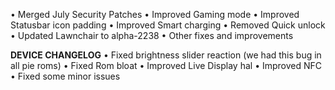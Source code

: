 • Merged July Security Patches
• Improved Gaming mode
• Improved Statusbar icon padding
• Improved Smart charging
• Removed Quick unlock
• Updated Lawnchair to alpha-2238
• Other fixes and improvements

********DEVICE CHANGELOG********
• Fixed brightness slider reaction (we had this bug in all pie roms)
• Fixed Rom bloat
• Improved Live Display hal
• Improved NFC
• Fixed some minor issues


